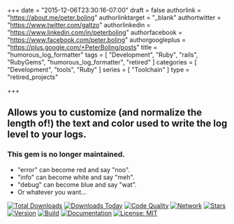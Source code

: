 +++
date = "2015-12-06T23:30:16-07:00"
draft = false
authorlink = "https://about.me/peter.boling"
authorlinktarget = "_blank"
authortwitter = "https://www.twitter.com/galtzo"
authorlinkedin = "https://www.linkedin.com/in/peterboling"
authorfacebook = "https://www.facebook.com/peter.boling"
authorgoogleplus = "https://plus.google.com/+PeterBoling/posts"
title = "humorous_log_formatter"
tags = [ "Development", "Ruby", "rails", "RubyGems", "humorous_log_formatter", "retired" ]
categories = [ "Development", "tools", "Ruby" ]
series = [ "Toolchain" ]
type = "retired_projects"

+++

## Allows you to customize (and normalize the length of!) the text and color used to write the log level to your logs.

### This gem is no longer maintained.

* "error" can become red and say "noo".
* "info" can become white and say "meh".
* "debug" can become blue and say "wat".
* Or whatever you want...

[![Total Downloads](https://img.shields.io/gem/rt/humorous_log_formatter.svg)](https://github.com/pboling/humorous_log_formatter)
[![Downloads Today](https://img.shields.io/gem/rd/humorous_log_formatter.svg)](https://github.com/pboling/humorous_log_formatter)
[![Code Quality](https://img.shields.io/codeclimate/github/pboling/humorous_log_formatter.svg)](https://codeclimate.com/github/pboling/humorous_log_formatter)
[![Network](https://img.shields.io/github/forks/pboling/humorous_log_formatter.svg?style=social)](https://github.com/pboling/humorous_log_formatter/network)
[![Stars](https://img.shields.io/github/stars/pboling/humorous_log_formatter.svg?style=social)](https://github.com/pboling/humorous_log_formatter/stargazers)
[![Version](https://img.shields.io/gem/v/humorous_log_formatter.svg)](https://rubygems.org/gems/humorous_log_formatter)
[![Build](https://img.shields.io/travis/pboling/humorous_log_formatter.svg)](https://travis-ci.org/pboling/humorous_log_formatter)
[![Documentation](http://inch-ci.org/github/pboling/humorous_log_formatter.svg)](http://inch-ci.org/github/pboling/humorous_log_formatter)
[![License: MIT](https://img.shields.io/badge/License-MIT-green.svg)](https://opensource.org/licenses/MIT)
